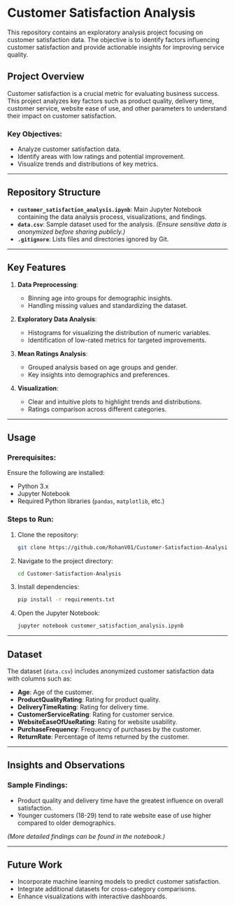 # Customer Satisfaction Analysis

This repository contains an exploratory analysis project focusing on customer satisfaction data. The objective is to identify factors influencing customer satisfaction and provide actionable insights for improving service quality.

## Project Overview

Customer satisfaction is a crucial metric for evaluating business success. This project analyzes key factors such as product quality, delivery time, customer service, website ease of use, and other parameters to understand their impact on customer satisfaction.

### Key Objectives:
- Analyze customer satisfaction data.
- Identify areas with low ratings and potential improvement.
- Visualize trends and distributions of key metrics.

---

## Repository Structure

- **`customer_satisfaction_analysis.ipynb`**: Main Jupyter Notebook containing the data analysis process, visualizations, and findings.
- **`data.csv`**: Sample dataset used for the analysis. *(Ensure sensitive data is anonymized before sharing publicly.)*
- **`.gitignore`**: Lists files and directories ignored by Git.

---

## Key Features

1. **Data Preprocessing**:
   - Binning age into groups for demographic insights.
   - Handling missing values and standardizing the dataset.

2. **Exploratory Data Analysis**:
   - Histograms for visualizing the distribution of numeric variables.
   - Identification of low-rated metrics for targeted improvements.

3. **Mean Ratings Analysis**:
   - Grouped analysis based on age groups and gender.
   - Key insights into demographics and preferences.

4. **Visualization**:
   - Clear and intuitive plots to highlight trends and distributions.
   - Ratings comparison across different categories.

---

## Usage

### Prerequisites:
Ensure the following are installed:
- Python 3.x
- Jupyter Notebook
- Required Python libraries (`pandas`, `matplotlib`, etc.)

### Steps to Run:
1. Clone the repository:
   ```bash
   git clone https://github.com/RohanV01/Customer-Satisfaction-Analysis.git
   ```
2. Navigate to the project directory:
   ```bash
   cd Customer-Satisfaction-Analysis
   ```
3. Install dependencies:
   ```bash
   pip install -r requirements.txt
   ```
4. Open the Jupyter Notebook:
   ```bash
   jupyter notebook customer_satisfaction_analysis.ipynb
   ```

---

## Dataset

The dataset (`data.csv`) includes anonymized customer satisfaction data with columns such as:
- **Age**: Age of the customer.
- **ProductQualityRating**: Rating for product quality.
- **DeliveryTimeRating**: Rating for delivery time.
- **CustomerServiceRating**: Rating for customer service.
- **WebsiteEaseOfUseRating**: Rating for website usability.
- **PurchaseFrequency**: Frequency of purchases by the customer.
- **ReturnRate**: Percentage of items returned by the customer.

---

## Insights and Observations

### Sample Findings:
- Product quality and delivery time have the greatest influence on overall satisfaction.
- Younger customers (18-29) tend to rate website ease of use higher compared to older demographics.

*(More detailed findings can be found in the notebook.)*

---

## Future Work

- Incorporate machine learning models to predict customer satisfaction.
- Integrate additional datasets for cross-category comparisons.
- Enhance visualizations with interactive dashboards.